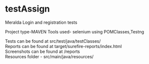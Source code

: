 # testAssign
 Meralda Login and registration tests
 
 
 Project type-MAVEN
 Tools used- selenium using POMClasses,Testng
 
Tests can be found at src/test/java/testClasses/ <br>
Reports can be found at target/surefire-reports/index.html <br>
Screenshots can be found at /reports <br>
Resources folder - src/main/java/resources/
